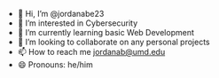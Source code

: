 - 👋 Hi, I’m @jordanabe23
- 👀 I’m interested in Cybersecurity
- 🌱 I’m currently learning basic Web Development
- 💞️ I’m looking to collaborate on any personal projects
- 📫 How to reach me jordanab@umd.edu
- 😄 Pronouns: he/him

<!---
jordanabe23/jordanabe23 is a ✨ special ✨ repository because its `README.md` (this file) appears on your GitHub profile.
You can click the Preview link to take a look at your changes.
--->
